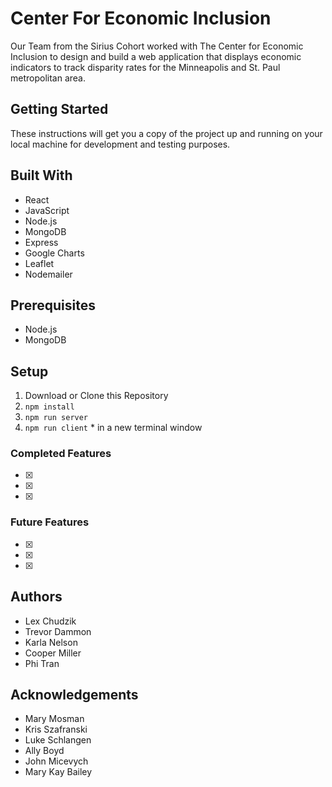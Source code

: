 # Center For Economic Inclusion

Our Team from the Sirius Cohort worked with The Center for Economic Inclusion to design and build a web application that displays economic indicators to track disparity rates for the Minneapolis and St. Paul metropolitan area.

## Getting Started
These instructions will get you a copy of the project up and running on your local machine for development and testing purposes.

## Built With
- React
- JavaScript
- Node.js
- MongoDB
- Express
- Google Charts
- Leaflet 
- Nodemailer

## Prerequisites
- Node.js
- MongoDB

## Setup
1. Download or Clone this Repository
2. `npm install`
3. `npm run server` 
4. `npm run client` * in a new terminal window

### Completed Features

- [x] 
- [x]
- [x]

### Future Features

- [x] 
- [x]
- [x]

## Authors
- Lex Chudzik
- Trevor Dammon
- Karla Nelson
- Cooper Miller
- Phi Tran

## Acknowledgements
- Mary Mosman 
- Kris Szafranski
- Luke Schlangen
- Ally Boyd
- John Micevych
- Mary Kay Bailey
